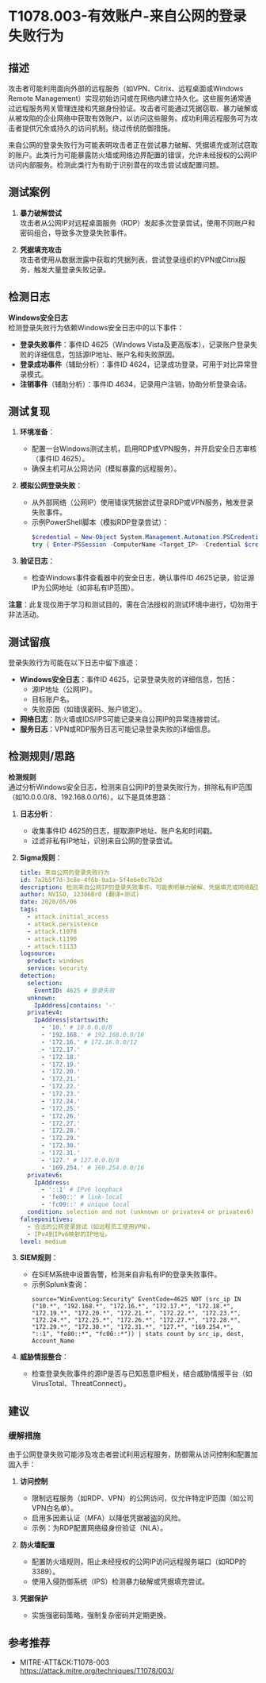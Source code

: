 # T1078.003-有效账户-来自公网的登录失败行为

## 描述

攻击者可能利用面向外部的远程服务（如VPN、Citrix、远程桌面或Windows Remote Management）实现初始访问或在网络内建立持久化。这些服务通常通过远程服务网关管理连接和凭据身份验证。攻击者可能通过凭据窃取、暴力破解或从被攻陷的企业网络中获取有效账户，以访问这些服务。成功利用远程服务可为攻击者提供冗余或持久的访问机制，绕过传统防御措施。

来自公网的登录失败行为可能表明攻击者正在尝试暴力破解、凭据填充或测试窃取的账户。此类行为可能暴露防火墙或网络边界配置的错误，允许未经授权的公网IP访问内部服务。检测此类行为有助于识别潜在的攻击尝试或配置问题。

## 测试案例

1. **暴力破解尝试**  
   攻击者从公网IP对远程桌面服务（RDP）发起多次登录尝试，使用不同账户和密码组合，导致多次登录失败事件。

2. **凭据填充攻击**  
   攻击者使用从数据泄露中获取的凭据列表，尝试登录组织的VPN或Citrix服务，触发大量登录失败记录。

## 检测日志

**Windows安全日志**  
检测登录失败行为依赖Windows安全日志中的以下事件：
- **登录失败事件**：事件ID 4625（Windows Vista及更高版本），记录账户登录失败的详细信息，包括源IP地址、账户名和失败原因。
- **登录成功事件**（辅助分析）：事件ID 4624，记录成功登录，可用于对比异常登录模式。
- **注销事件**（辅助分析）：事件ID 4634，记录用户注销，协助分析登录会话。

## 测试复现

1. **环境准备**：
   - 配置一台Windows测试主机，启用RDP或VPN服务，并开启安全日志审核（事件ID 4625）。
   - 确保主机可从公网访问（模拟暴露的远程服务）。

2. **模拟公网登录失败**：
   - 从外部网络（公网IP）使用错误凭据尝试登录RDP或VPN服务，触发登录失败事件。
   - 示例PowerShell脚本（模拟RDP登录尝试）：
     ```powershell
     $credential = New-Object System.Management.Automation.PSCredential("testuser", (ConvertTo-SecureString "WrongPassword" -AsPlainText -Force))
     try { Enter-PSSession -ComputerName <Target_IP> -Credential $credential } catch { Write-Output "Login failed" }
     ```

3. **验证日志**：
   - 检查Windows事件查看器中的安全日志，确认事件ID 4625记录，验证源IP为公网地址（如非私有IP范围）。

**注意**：此复现仅用于学习和测试目的，需在合法授权的测试环境中进行，切勿用于非法活动。

## 测试留痕

登录失败行为可能在以下日志中留下痕迹：
- **Windows安全日志**：事件ID 4625，记录登录失败的详细信息，包括：
  - 源IP地址（公网IP）。
  - 目标账户名。
  - 失败原因（如错误密码、账户锁定）。
- **网络日志**：防火墙或IDS/IPS可能记录来自公网IP的异常连接尝试。
- **服务日志**：VPN或RDP服务日志可能记录登录失败的详细信息。

## 检测规则/思路

**检测规则**  
通过分析Windows安全日志，检测来自公网IP的登录失败行为，排除私有IP范围（如10.0.0.0/8、192.168.0.0/16）。以下是具体思路：

1. **日志分析**：
   - 收集事件ID 4625的日志，提取源IP地址、账户名和时间戳。
   - 过滤非私有IP地址，识别来自公网的登录尝试。

2. **Sigma规则**：
   ```yaml
   title: 来自公网的登录失败行为
   id: 7a2b5f7d-3c8e-4f6b-9a1a-5f4e6e0c7b2d
   description: 检测来自公网IP的登录失败事件，可能表明暴力破解、凭据填充或网络配置错误。
   author: NVISO, 12306Br0 (翻译+测试)
   date: 2020/05/06
   tags:
     - attack.initial_access
     - attack.persistence
     - attack.t1078
     - attack.t1190
     - attack.t1133
   logsource:
     product: windows
     service: security
   detection:
     selection:
       EventID: 4625 # 登录失败
     unknown:
       IpAddress|contains: '-'
     privatev4:
       IpAddress|startswith:
         - '10.' # 10.0.0.0/8
         - '192.168.' # 192.168.0.0/16
         - '172.16.' # 172.16.0.0/12
         - '172.17.'
         - '172.18.'
         - '172.19.'
         - '172.20.'
         - '172.21.'
         - '172.22.'
         - '172.23.'
         - '172.24.'
         - '172.25.'
         - '172.26.'
         - '172.27.'
         - '172.28.'
         - '172.29.'
         - '172.30.'
         - '172.31.'
         - '127.' # 127.0.0.0/8
         - '169.254.' # 169.254.0.0/16
     privatev6:
       IpAddress:
         - '::1' # IPv6 loopback
         - 'fe80::' # link-local
         - 'fc00::' # unique local
     condition: selection and not (unknown or privatev4 or privatev6)
   falsepositives:
     - 合法的公网登录尝试（如远程员工使用VPN）。
     - IPv4到IPv6映射的IP地址。
   level: medium
   ```

3. **SIEM规则**：
   - 在SIEM系统中设置告警，检测来自非私有IP的登录失败事件。
   - 示例Splunk查询：
     ```spl
     source="WinEventLog:Security" EventCode=4625 NOT (src_ip IN ("10.*", "192.168.*", "172.16.*", "172.17.*", "172.18.*", "172.19.*", "172.20.*", "172.21.*", "172.22.*", "172.23.*", "172.24.*", "172.25.*", "172.26.*", "172.27.*", "172.28.*", "172.29.*", "172.30.*", "172.31.*", "127.*", "169.254.*", "::1", "fe80::*", "fc00::*")) | stats count by src_ip, dest, Account_Name
     ```

4. **威胁情报整合**：
   - 检查登录失败事件的源IP是否与已知恶意IP相关，结合威胁情报平台（如VirusTotal、ThreatConnect）。

## 建议

### 缓解措施

由于公网登录失败可能涉及攻击者尝试利用远程服务，防御需从访问控制和配置加固入手：

1. **访问控制**  
   - 限制远程服务（如RDP、VPN）的公网访问，仅允许特定IP范围（如公司VPN白名单）。  
   - 启用多因素认证（MFA）以降低凭据被盗的风险。  
   - 示例：为RDP配置网络级身份验证（NLA）。

2. **防火墙配置**  
   - 配置防火墙规则，阻止未经授权的公网IP访问远程服务端口（如RDP的3389）。  
   - 使用入侵防御系统（IPS）检测暴力破解或凭据填充尝试。

3. **凭据保护**  
   - 实施强密码策略，强制复杂密码并定期更换。  

## 参考推荐

- MITRE-ATT&CK:T1078-003  
  <https://attack.mitre.org/techniques/T1078/003/>